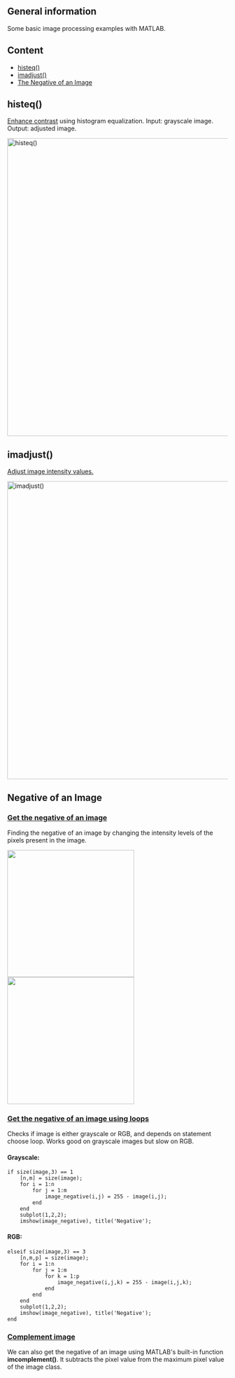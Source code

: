 ## General information

Some basic image processing examples with MATLAB.

## Content
* [histeq()](#histeq)
* [imadjust()](#imadjust)
* [The Negative of an Image](#negative)

## histeq()  <a name="histeq"></a>

[Enhance contrast](hist_equalization.m 'histogram aligment') using histogram equalization. Input: grayscale image. Output: adjusted image.

<img src='https://user-images.githubusercontent.com/102674126/206872575-7e59bf51-60af-48cb-b809-eb42a8d75adc.png' alt='histeq()' width="680"/>

## imadjust()  <a name="imadjust"></a>

[Adjust image intensity values.](adjust.m 'adjust')

<img src='https://user-images.githubusercontent.com/102674126/206882090-da646592-0f29-442c-805f-2d6fe150bd93.png' alt='imadjust()' width="680"/>

## Negative of an Image  <a name="negative"></a>

### [Get the negative of an image](negative.m 'negative')

Finding the negative of an image by changing the intensity levels of the pixels present in the image.

<p float="left">
  <img src="https://user-images.githubusercontent.com/102674126/209453378-875a85a8-2d89-42bb-a29a-10c3ffa40412.png" height="290" />
  <img src="https://user-images.githubusercontent.com/102674126/209453497-a123d3ec-fa3d-477b-8942-70a167a1e12f.png" height="290" /> 
</p>

### [Get the negative of an image using loops](negative_loops.m 'negative')

Checks if image is either grayscale or RGB, and depends on statement choose loop. Works good on grayscale images but slow on RGB.
#### Grayscale:
```
if size(image,3) == 1
    [n,m] = size(image);
    for i = 1:n
        for j = 1:m
            image_negative(i,j) = 255 - image(i,j);
        end
    end
    subplot(1,2,2);
    imshow(image_negative), title('Negative');
```
#### RGB:
```
elseif size(image,3) == 3
    [n,m,p] = size(image);
    for i = 1:n
        for j = 1:m
            for k = 1:p
                image_negative(i,j,k) = 255 - image(i,j,k);
            end
        end
    end
    subplot(1,2,2);
    imshow(image_negative), title('Negative');
end
```

### [Complement image](imcomplement_image.m 'complement')
We can also get the negative of an image using MATLAB's built-in function <b>imcomplement()</b>. It subtracts the pixel value from the maximum pixel value of the image class.
